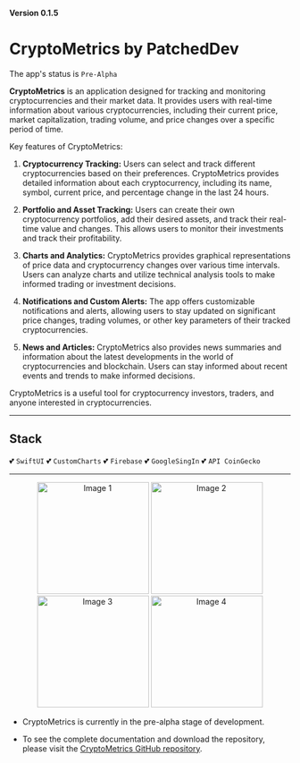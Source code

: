 **Version 0.1.5**

# CryptoMetrics by PatchedDev

The app's status is `Pre-Alpha`

**CryptoMetrics** is an application designed for tracking and monitoring cryptocurrencies and their market data. It provides users with real-time information about various cryptocurrencies, including their current price, market capitalization, trading volume, and price changes over a specific period of time.

Key features of CryptoMetrics:

1. **Cryptocurrency Tracking:** Users can select and track different cryptocurrencies based on their preferences. CryptoMetrics provides detailed information about each cryptocurrency, including its name, symbol, current price, and percentage change in the last 24 hours.

2. **Portfolio and Asset Tracking:** Users can create their own cryptocurrency portfolios, add their desired assets, and track their real-time value and changes. This allows users to monitor their investments and track their profitability.

3. **Charts and Analytics:** CryptoMetrics provides graphical representations of price data and cryptocurrency changes over various time intervals. Users can analyze charts and utilize technical analysis tools to make informed trading or investment decisions.

4. **Notifications and Custom Alerts:** The app offers customizable notifications and alerts, allowing users to stay updated on significant price changes, trading volumes, or other key parameters of their tracked cryptocurrencies.

5. **News and Articles:** CryptoMetrics also provides news summaries and information about the latest developments in the world of cryptocurrencies and blockchain. Users can stay informed about recent events and trends to make informed decisions.

CryptoMetrics is a useful tool for cryptocurrency investors, traders, and anyone interested in cryptocurrencies.

---
## Stack
:two_hearts: `SwiftUI` :two_hearts: `CustomCharts` :two_hearts: `Firebase` :two_hearts: `GoogleSingIn` :two_hearts: `API CoinGecko`

---
<div align="center">
    <img src="https://github.com/PatchedDeveloper/CryptoMetricsSwiftUI/assets/103842703/be039ad2-4b7c-4c46-b41e-f090a7fbde0c" width="200" alt="Image 1" />
    <img src="https://github.com/PatchedDeveloper/CryptoMetricsSwiftUI/assets/103842703/d6ca585d-9afe-4633-b5cb-ae75bad44195" width="200" alt="Image 2" />
    <img src="https://github.com/PatchedDeveloper/CryptoMetricsSwiftUI/assets/103842703/03a6b07a-edfc-45a4-b97b-ac717ad3b6a3" width="200" alt="Image 3" />
    <img src="https://github.com/PatchedDeveloper/CryptoMetricsSwiftUI/assets/103842703/04f468e6-d5df-445b-9e0a-7eb0d36b3752" width="200" alt="Image 4" />
</div>



- CryptoMetrics is currently in the pre-alpha stage of development.

- To see the complete documentation and download the repository, please visit the [CryptoMetrics GitHub repository](https://github.com/PatchedDeveloper/CryptoMetrics).


